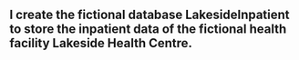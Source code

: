 ## I create the fictional database LakesideInpatient to store the inpatient data of the fictional health facility Lakeside Health Centre.   
